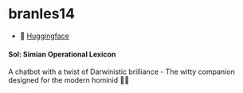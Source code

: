 # branles14
- 🤗 [Huggingface](https://huggingface.co/branles14)
  
#### Sol: Simian Operational Lexicon
A chatbot with a twist of Darwinistic brilliance - The witty companion designed for the modern hominid 🤖🐒
